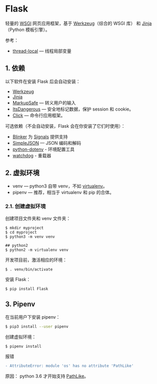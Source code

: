 # Flask

轻量的 [WSGI](https://wsgi.readthedocs.io/en/latest/) 网页应用框架，基于 [Werkzeug](https://palletsprojects.com/p/werkzeug/)（综合的 WSGI 库） 和 [Jinja](https://palletsprojects.com/p/jinja/)（Python 模板引擎）。

参考：

- [thread-local](http://www.threadlocal.cn/) — 线程局部变量

## 1. 依赖

以下软件在安装 Flask 后会自动安装：

- [Werkzeug](https://palletsprojects.com/p/werkzeug/)
- [Jinja](https://palletsprojects.com/p/jinja/)
- [MarkupSafe](https://palletsprojects.com/p/markupsafe/) — 转义用户的输入
- [ItsDangerous](https://palletsprojects.com/p/itsdangerous/) — 安全地标记数据，保护 session 和 cookie。
- [Click](https://palletsprojects.com/p/click/) — 命令行应用框架。

可选依赖（不会自动安装，Flask 会在你安装了它们时使用）：

- [Blinker](https://pythonhosted.org/blinker/) 为 [Signals](https://flask.palletsprojects.com/en/1.1.x/signals/#signals) 提供支持
- [SimpleJSON](https://simplejson.readthedocs.io/en/latest/) — JSON 编码和解码
- [python-dotenv](https://github.com/theskumar/python-dotenv#readme) - 环境配置工具
- [watchdog](https://pythonhosted.org/watchdog/) - 重载器

## 2. 虚拟环境

- venv — python3 自带 venv，不如 [virtualenv](https://virtualenv.pypa.io/en/latest/)。
- pipenv — 推荐，相当于 virtualenv 和 pip 的合体。

### 2.1. 创建虚拟环境

创建项目文件夹和 venv 文件夹：

```
$ mkdir myproject
$ cd myproject
$ python3 -m venv venv

## python2
$ python2 -m virtualenv venv
```

开发项目前，激活相应的环境：

```
$ . venv/bin/activate
```

安装 Flask：

```
$ pip install Flask
```

## 3. Pipenv

在当前用户下安装 pipenv：

```sh
$ pip3 install --user pipenv
```

创建虚拟环境：

```sh
$ pipenv install
```

报错

```diff
- AttributeError: module 'os' has no attribute 'PathLike'
```

原因： python 3.6 才开始支持 [PathLike](https://docs.python.org/zh-cn/3/library/os.html?highlight=pathlike#os.PathLike)。  
